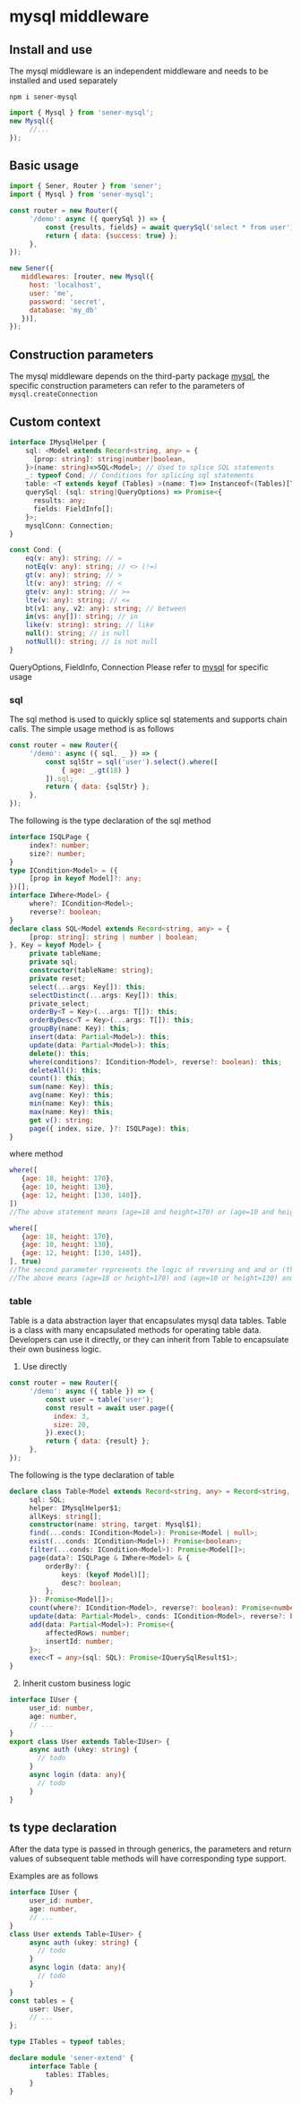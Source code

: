 <!--
  * @Author: chenzhongsheng
  * @Date: 2023-05-14 14:49:08
  * @Description: Coding something
-->
# mysql middleware

## Install and use

The mysql middleware is an independent middleware and needs to be installed and used separately

```
npm i sener-mysql
```

```js
import { Mysql } from 'sener-mysql';
new Mysql({
     //...
});
```

## Basic usage

```js
import { Sener, Router } from 'sener';
import { Mysql } from 'sener-mysql';

const router = new Router({
     '/demo': async ({ querySql }) => {
         const {results, fields} = await querySql('select * from user')
         return { data: {success: true} };
     },
});

new Sener({
   middlewares: [router, new Mysql({
     host: 'localhost',
     user: 'me',
     password: 'secret',
     database: 'my_db'
   })],
});
```

## Construction parameters

The mysql middleware depends on the third-party package [mysql](https://www.npmjs.com/package/mysql), the specific construction parameters can refer to the parameters of `mysql.createConnection`

## Custom context

```ts
interface IMysqlHelper {
    sql: <Model extends Record<string, any> = {
      [prop: string]: string|number|boolean,
    }>(name: string)=>SQL<Model>; // Used to splice SQL statements
    _: typeof Cond; // Conditions for splicing sql statements
    table: <T extends keyof (Tables) >(name: T)=> Instanceof<(Tables)[T]>;
    querySql: (sql: string|QueryOptions) => Promise<{
      results: any;
      fields: FieldInfo[];
    }>;
    mysqlConn: Connection;
}

const Cond: {
    eq(v: any): string; // =
    notEq(v: any): string; // <> (!=)
    gt(v: any): string; // >
    lt(v: any): string; // <
    gte(v: any): string; // >=
    lte(v: any): string; // <=
    bt(v1: any, v2: any): string; // between
    in(vs: any[]): string; // in
    like(v: string): string; // like
    null(): string; // is null
    notNull(): string; // is not null
}
```

QueryOptions, FieldInfo, Connection Please refer to [mysql](https://www.npmjs.com/package/mysql) for specific usage

### sql

The sql method is used to quickly splice sql statements and supports chain calls. The simple usage method is as follows

```js
const router = new Router({
     '/demo': async ({ sql, _ }) => {
         const sqlStr = sql('user').select().where([
             { age: _.gt(18) }
         ]).sql;
         return { data: {sqlStr} };
     },
});
```

The following is the type declaration of the sql method

```ts
interface ISQLPage {
     index?: number;
     size?: number;
}
type ICondition<Model> = ({
     [prop in keyof Model]?: any;
})[];
interface IWhere<Model> {
     where?: ICondition<Model>;
     reverse?: boolean;
}
declare class SQL<Model extends Record<string, any> = {
     [prop: string]: string | number | boolean;
}, Key = keyof Model> {
     private tableName;
     private sql;
     constructor(tableName: string);
     private reset;
     select(...args: Key[]): this;
     selectDistinct(...args: Key[]): this;
     private_select;
     orderBy<T = Key>(...args: T[]): this;
     orderByDesc<T = Key>(...args: T[]): this;
     groupBy(name: Key): this;
     insert(data: Partial<Model>): this;
     update(data: Partial<Model>): this;
     delete(): this;
     where(conditions?: ICondition<Model>, reverse?: boolean): this;
     deleteAll(): this;
     count(): this;
     sum(name: Key): this;
     avg(name: Key): this;
     min(name: Key): this;
     max(name: Key): this;
     get v(): string;
     page({ index, size, }?: ISQLPage): this;
}
```

where method

```js
where([
   {age: 18, height: 170},
   {age: 10, height: 130},
   {age: 12, height: [130, 140]},
])
//The above statement means (age=18 and height=170) or (age=10 and height=130) or (age=12 and (height=130 or 140))

where([
   {age: 18, height: 170},
   {age: 10, height: 130},
   {age: 12, height: [130, 140]},
], true)
//The second parameter represents the logic of reversing and and or (the internal array is not reversed)
//The above means (age=18 or height=170) and (age=10 or height=130) and (age=12 or (height=130 or 140))
```

### table

Table is a data abstraction layer that encapsulates mysql data tables. Table is a class with many encapsulated methods for operating table data. Developers can use it directly, or they can inherit from Table to encapsulate their own business logic.

1. Use directly

```js
const router = new Router({
     '/demo': async ({ table }) => {
         const user = table('user');
         const result = await user.page({
           index: 3,
           size: 20,
         }).exec();
         return { data: {result} };
     },
});
```

The following is the type declaration of table

```ts
declare class Table<Model extends Record<string, any> = Record<string, any>> {
     sql: SQL;
     helper: IMysqlHelper$1;
     allKeys: string[];
     constructor(name: string, target: Mysql$1);
     find(...conds: ICondition<Model>): Promise<Model | null>;
     exist(...conds: ICondition<Model>): Promise<boolean>;
     filter(...conds: ICondition<Model>): Promise<Model[]>;
     page(data?: ISQLPage & IWhere<Model> & {
         orderBy?: {
             keys: (keyof Model)[];
             desc?: boolean;
         };
     }): Promise<Model[]>;
     count(where?: ICondition<Model>, reverse?: boolean): Promise<number>;
     update(data: Partial<Model>, conds: ICondition<Model>, reverse?: boolean): Promise<any>;
     add(data: Partial<Model>): Promise<{
         affectedRows: number;
         insertId: number;
     }>;
     exec<T = any>(sql: SQL): Promise<IQuerySqlResult$1>;
}
```

2. Inherit custom business logic

```ts
interface IUser {
     user_id: number,
     age: number,
     // ...
}
export class User extends Table<IUser> {
     async auth (ukey: string) {
       // todo
     }
     async login (data: any){
       // todo
     }
}
```

## ts type declaration

After the data type is passed in through generics, the parameters and return values of subsequent table methods will have corresponding type support.

Examples are as follows

```ts
interface IUser {
     user_id: number,
     age: number,
     // ...
}
class User extends Table<IUser> {
     async auth (ukey: string) {
       // todo
     }
     async login (data: any){
       // todo
     }
}
const tables = {
     user: User,
     // ...
};

type ITables = typeof tables;

declare module 'sener-extend' {
     interface Table {
         tables: ITables;
     }
}
```